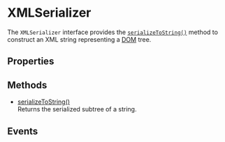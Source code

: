 # XMLSerializer

<div class='overview'><span class="seoSummary">The <code>XMLSerializer</code> interface provides the <a href="/en-US/docs/Web/API/XMLSerializer/serializeToString" title="The XMLSerializer method serializeToString() constructs a string representing the specified DOM tree in XML form."><code>serializeToString()</code></a> method to construct an XML string representing a <a class="glossaryLink" href="/en-US/docs/Glossary/DOM" title="DOM: The DOM (Document Object Model) is an API that represents and interacts with any HTML or XML document. The DOM is a document model loaded in the browser and representing the document as a node tree, where each node represents part of the document (e.g. an element, text string, or comment).">DOM</a> tree.</span></div>

## Properties

<ul class="items properties">

</ul>

## Methods

<ul class="items methods">
  <li>
    <a href="">serializeToString()</a>
    <div>Returns the serialized subtree of a string.</div>
  </li>
</ul>

## Events
